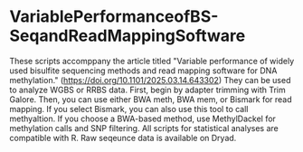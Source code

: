 # VariablePerformanceofBS-SeqandReadMappingSoftware

These scripts accomppany the article titled "Variable performance of widely used bisulfite sequencing methods and read mapping software for DNA methylation." (https://doi.org/10.1101/2025.03.14.643302)
They can be used to analyze WGBS or RRBS data. First, begin by adapter trimming with Trim Galore. Then, you can use either BWA meth, BWA mem, or Bismark for read mapping. If you select Bismark, you can also use this tool to call methyaltion. If you choose a BWA-based method, use MethylDackel for methylation calls and SNP filtering. All scripts for statistical analyses are compatible with R. Raw seqeunce data is available on Dryad. 
